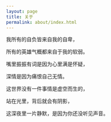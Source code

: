 ```yaml
---
layout: page
title: 关于
permalink: about/index.html
---
```


我所有的自负皆来自我的自卑，

所有的英雄气概都来自于我的软弱。

嘴里振振有词是因为心里满是怀疑，

深情是因为痛恨自己无情。

这世界没有一件事情是虚空而生的，

站在光里，背后就会有阴影，

这深夜里一片静默，是因为你还没听见声音。
